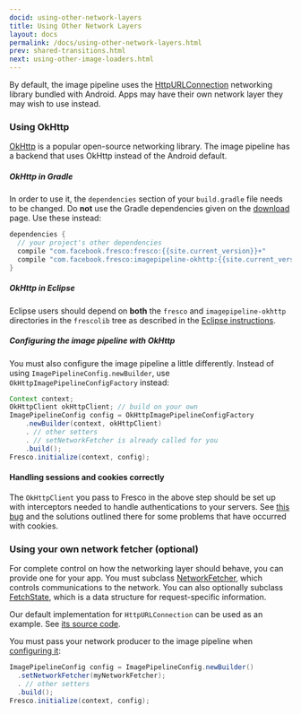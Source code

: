 ```yaml
---
docid: using-other-network-layers
title: Using Other Network Layers
layout: docs
permalink: /docs/using-other-network-layers.html
prev: shared-transitions.html
next: using-other-image-loaders.html
---
```


By default, the image pipeline uses the [HttpURLConnection](https://developer.android.com/training/basics/network-ops/connecting.html) networking library bundled with Android. Apps may have their own network layer they may wish to use instead.

### Using OkHttp

[OkHttp](http://square.github.io/okhttp) is a popular open-source networking library. The image pipeline has a backend that uses OkHttp instead of the Android default.

#####  OkHttp in Gradle

In order to use it, the `dependencies` section of your `build.gradle` file needs to be changed. Do **not** use the Gradle dependencies given on the [download](index.html) page. Use these instead:

```groovy
dependencies {
  // your project's other dependencies
  compile "com.facebook.fresco:fresco:{{site.current_version}}+"
  compile "com.facebook.fresco:imagepipeline-okhttp:{{site.current_version}}+"
}
```

##### OkHttp in Eclipse

Eclipse users should depend on **both** the `fresco` and `imagepipeline-okhttp` directories in the `frescolib` tree as described in the [Eclipse instructions](index.html#eclipse-adt).

##### Configuring the image pipeline with OkHttp

You must also configure the image pipeline a little differently. Instead of using `ImagePipelineConfig.newBuilder`, use `OkHttpImagePipelineConfigFactory` instead:

```java
Context context;
OkHttpClient okHttpClient; // build on your own
ImagePipelineConfig config = OkHttpImagePipelineConfigFactory
    .newBuilder(context, okHttpClient)
    . // other setters
    . // setNetworkFetcher is already called for you
    .build();
Fresco.initialize(context, config);
```

#### Handling sessions and cookies correctly

The `OkHttpClient` you pass to Fresco in the above step should be set up with interceptors needed to handle authentications to your servers. See [this bug](https://github.com/facebook/fresco/issues/385) and the solutions outlined there for some problems that have occurred with cookies.

### Using your own network fetcher (optional)

For complete control on how the networking layer should behave, you can provide one for your app. You must subclass [NetworkFetcher](../javadoc/reference/com/facebook/imagepipeline/producers/NetworkFetcher.html), which controls communications to the network. You can also optionally subclass [FetchState](../javadoc/reference/com/facebook/imagepipeline/producers/FetchState.html), which is a data structure for request-specific information.

Our default implementation for `HttpURLConnection` can be used as an example. See [its source code](https://github.com/facebook/fresco/blob/master/imagepipeline-backends/imagepipeline-okhttp/src/main/java/com/facebook/imagepipeline/backends/okhttp/OkHttpNetworkFetcher.java).

You must pass your network producer to the image pipeline when [configuring it](configuring-image-pipeline.html):

```java
ImagePipelineConfig config = ImagePipelineConfig.newBuilder()
  .setNetworkFetcher(myNetworkFetcher);
  . // other setters
  .build();
Fresco.initialize(context, config);
```

